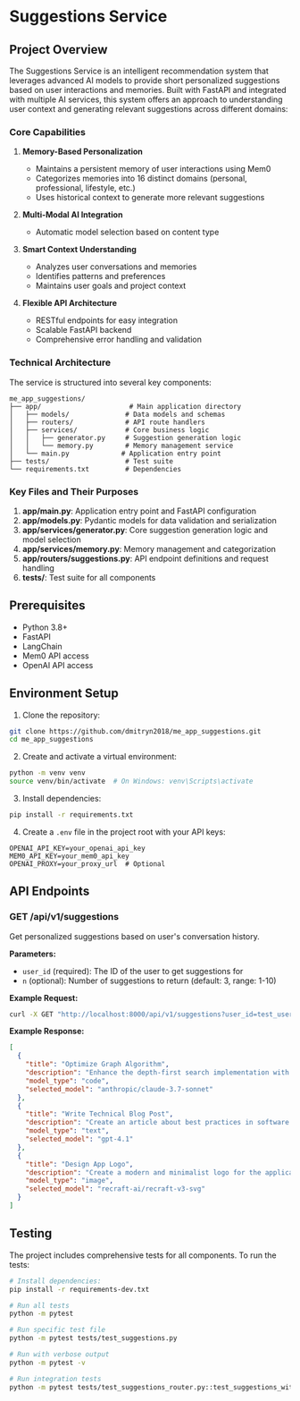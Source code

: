 # Suggestions Service

## Project Overview

The Suggestions Service is an intelligent recommendation system that leverages advanced AI models to provide short personalized suggestions based on user interactions and memories. Built with FastAPI and integrated with multiple AI services, this system offers an approach to understanding user context and generating relevant suggestions across different domains:

### Core Capabilities

1. **Memory-Based Personalization**
   - Maintains a persistent memory of user interactions using Mem0
   - Categorizes memories into 16 distinct domains (personal, professional, lifestyle, etc.)
   - Uses historical context to generate more relevant suggestions

2. **Multi-Modal AI Integration**
   - Automatic model selection based on content type

3. **Smart Context Understanding**
   - Analyzes user conversations and memories
   - Identifies patterns and preferences
   - Maintains user goals and project context

4. **Flexible API Architecture**
   - RESTful endpoints for easy integration
   - Scalable FastAPI backend
   - Comprehensive error handling and validation

### Technical Architecture

The service is structured into several key components:

```
me_app_suggestions/
├── app/                      # Main application directory
│   ├── models/              # Data models and schemas
│   ├── routers/             # API route handlers
│   ├── services/            # Core business logic
│   │   ├── generator.py     # Suggestion generation logic
│   │   └── memory.py        # Memory management service
│   └── main.py             # Application entry point
├── tests/                   # Test suite
└── requirements.txt         # Dependencies
```

### Key Files and Their Purposes

1. **app/main.py**: Application entry point and FastAPI configuration
2. **app/models.py**: Pydantic models for data validation and serialization
3. **app/services/generator.py**: Core suggestion generation logic and model selection
4. **app/services/memory.py**: Memory management and categorization
5. **app/routers/suggestions.py**: API endpoint definitions and request handling
6. **tests/**: Test suite for all components

## Prerequisites

- Python 3.8+
- FastAPI
- LangChain
- Mem0 API access
- OpenAI API access

## Environment Setup

1. Clone the repository:
```bash
git clone https://github.com/dmitryn2018/me_app_suggestions.git
cd me_app_suggestions
```

2. Create and activate a virtual environment:
```bash
python -m venv venv
source venv/bin/activate  # On Windows: venv\Scripts\activate
```

3. Install dependencies:
```bash
pip install -r requirements.txt
```

4. Create a `.env` file in the project root with your API keys:
```env
OPENAI_API_KEY=your_openai_api_key
MEM0_API_KEY=your_mem0_api_key
OPENAI_PROXY=your_proxy_url  # Optional
```

## API Endpoints

### GET /api/v1/suggestions

Get personalized suggestions based on user's conversation history.

**Parameters:**
- `user_id` (required): The ID of the user to get suggestions for
- `n` (optional): Number of suggestions to return (default: 3, range: 1-10)

**Example Request:**
```bash
curl -X GET "http://localhost:8000/api/v1/suggestions?user_id=test_user&n=3"
```

**Example Response:**
```json
[
  {
    "title": "Optimize Graph Algorithm",
    "description": "Enhance the depth-first search implementation with additional optimizations",
    "model_type": "code",
    "selected_model": "anthropic/claude-3.7-sonnet"
  },
  {
    "title": "Write Technical Blog Post",
    "description": "Create an article about best practices in software development",
    "model_type": "text",
    "selected_model": "gpt-4.1"
  },
  {
    "title": "Design App Logo",
    "description": "Create a modern and minimalist logo for the application",
    "model_type": "image",
    "selected_model": "recraft-ai/recraft-v3-svg"
  }
]
```

## Testing

The project includes comprehensive tests for all components. To run the tests:

```bash
# Install dependencies:
pip install -r requirements-dev.txt

# Run all tests
python -m pytest

# Run specific test file
python -m pytest tests/test_suggestions.py

# Run with verbose output
python -m pytest -v

# Run integration tests
python -m pytest tests/test_suggestions_router.py::test_suggestions_with_real_memory
```